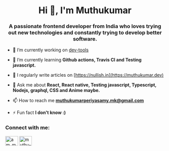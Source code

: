 <h1 align="center">Hi 👋, I'm Muthukumar</h1>
<h3 align="center">A passionate frontend developer from India who loves trying out new technologies and constantly trying to develop better software.</h3>

- 🔭 I’m currently working on [dev-tools](https://github.com/muthhukumar/dev-tools)

- 🌱 I’m currently learning **Github actions, Travis CI and Testing javascript.**

- 📝 I regularly write articles on [https://nullish.in](https://muthukumar.dev)

- 💬 Ask me about **React, React native, Testing javascript, Typescript, Nodejs, graphql, CSS and Anime maybe.**

- 📫 How to reach me **muthukumarperiyasamy.mk@gmail.com**

- ⚡ Fun fact **I don't know :)**

<h3 align="left">Connect with me:</h3>
<p align="left">
<a href="https://twitter.com/am_muthukumar" target="blank"><img align="center" src="https://raw.githubusercontent.com/rahuldkjain/github-profile-readme-generator/master/src/images/icons/Social/twitter.svg" alt="am_muthukumar" height="30" width="40" /></a>
<a href="https://linkedin.com/in/muthu-kumar-2bb034181" target="blank"><img align="center" src="https://raw.githubusercontent.com/rahuldkjain/github-profile-readme-generator/master/src/images/icons/Social/linked-in-alt.svg" alt="muthu-kumar-2bb034181" height="30" width="40" /></a>
</p>
